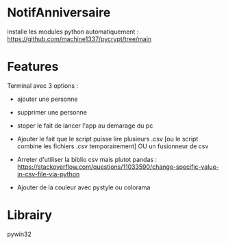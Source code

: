 # NotifAnniversaire

installe les modules python automatiquement : https://github.com/machine1337/pycrypt/tree/main



# Features

Terminal avec 3 options :
- ajouter une personne
- supprimer une personne
- stoper le fait de lancer l'app au demarage du pc

- Ajouter le fait que le script puisse lire plusieurs .csv [ou le script combine les fichiers .csv temporairement] OU un fusionneur de csv

- Arreter d'utiliser la biblio csv mais plutot pandas : https://stackoverflow.com/questions/11033590/change-specific-value-in-csv-file-via-python

- Ajouter de la couleur avec pystyle ou colorama

# Librairy
pywin32
